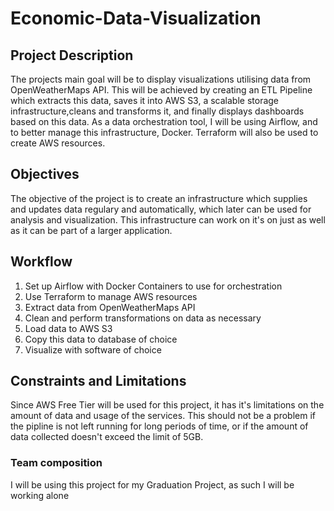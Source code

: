 # Economic-Data-Visualization
## Project Description 
The projects main goal will be to display visualizations utilising data from OpenWeatherMaps API. This will be achieved by creating an ETL Pipeline which extracts this data, saves it into AWS S3, a scalable storage infrastructure,cleans and transforms it, and finally displays dashboards based on this data. As a data orchestration tool, I will be using Airflow, and to better manage this infrastructure, Docker. Terraform will also be used to create AWS resources.
## Objectives 
The objective of the project is to create an infrastructure which supplies and updates data regulary and automatically, which later can be used for analysis and visualization. This infrastructure can work on it's on just as well as it can be part of a larger application.
## Workflow
1. Set up Airflow with Docker Containers to use for orchestration
2. Use Terraform to manage AWS resources
3. Extract data from OpenWeatherMaps API
4. Clean and perform transformations on data as necessary 
5. Load data to AWS S3
6. Copy this data to database of choice 
7. Visualize with software of choice 


## Constraints and Limitations
Since AWS Free Tier will be used for this project, it has it's limitations on the amount of data and usage of the services. This should not be a problem if the pipline is not left running for long periods of time, or if the amount of data collected doesn't exceed the limit of 5GB.
### Team composition
I will be using this project for my Graduation Project, as such I will be working alone

